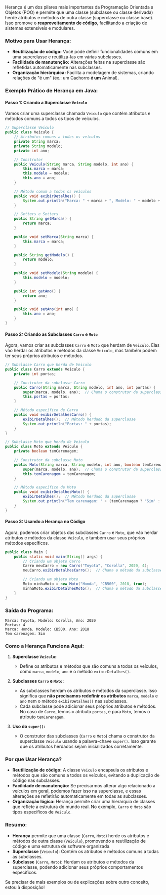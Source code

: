 Herança é um dos pilares mais importantes da Programação Orientada a Objetos (POO) e permite que uma classe (subclasse ou classe derivada) herde atributos e métodos de outra classe (superclasse ou classe base). Isso promove o **reaproveitamento de código**, facilitando a criação de sistemas extensíveis e modulares.

### **Motivo para Usar Herança:**
- **Reutilização de código:** Você pode definir funcionalidades comuns em uma superclasse e reutilizá-las em várias subclasses.
- **Facilidade de manutenção:** Alterações feitas na superclasse são refletidas automaticamente nas subclasses.
- **Organização hierárquica:** Facilita a modelagem de sistemas, criando relações de "é um" (ex.: um Cachorro **é um** Animal).

### **Exemplo Prático de Herança em Java:**

#### **Passo 1: Criando a Superclasse `Veiculo`**
Vamos criar uma superclasse chamada `Veiculo` que contém atributos e métodos comuns a todos os tipos de veículos.

```java
// Superclasse Veiculo
public class Veiculo {
    // Atributos comuns a todos os veículos
    private String marca;
    private String modelo;
    private int ano;

    // Construtor
    public Veiculo(String marca, String modelo, int ano) {
        this.marca = marca;
        this.modelo = modelo;
        this.ano = ano;
    }

    // Método comum a todos os veículos
    public void exibirDetalhes() {
        System.out.println("Marca: " + marca + ", Modelo: " + modelo + ", Ano: " + ano);
    }

    // Getters e Setters
    public String getMarca() {
        return marca;
    }

    public void setMarca(String marca) {
        this.marca = marca;
    }

    public String getModelo() {
        return modelo;
    }

    public void setModelo(String modelo) {
        this.modelo = modelo;
    }

    public int getAno() {
        return ano;
    }

    public void setAno(int ano) {
        this.ano = ano;
    }
}
```

#### **Passo 2: Criando as Subclasses `Carro` e `Moto`**
Agora, vamos criar as subclasses `Carro` e `Moto` que herdam de `Veiculo`. Elas vão herdar os atributos e métodos da classe `Veiculo`, mas também podem ter seus próprios atributos e métodos.

```java
// Subclasse Carro que herda de Veiculo
public class Carro extends Veiculo {
    private int portas;

    // Construtor da subclasse Carro
    public Carro(String marca, String modelo, int ano, int portas) {
        super(marca, modelo, ano);  // Chama o construtor da superclasse Veiculo
        this.portas = portas;
    }

    // Método específico de Carro
    public void exibirDetalhesCarro() {
        exibirDetalhes();  // Método herdado da superclasse
        System.out.println("Portas: " + portas);
    }
}

// Subclasse Moto que herda de Veiculo
public class Moto extends Veiculo {
    private boolean temCarenagem;

    // Construtor da subclasse Moto
    public Moto(String marca, String modelo, int ano, boolean temCarenagem) {
        super(marca, modelo, ano);  // Chama o construtor da superclasse Veiculo
        this.temCarenagem = temCarenagem;
    }

    // Método específico de Moto
    public void exibirDetalhesMoto() {
        exibirDetalhes();  // Método herdado da superclasse
        System.out.println("Tem carenagem: " + (temCarenagem ? "Sim" : "Não"));
    }
}
```

#### **Passo 3: Usando a Herança no Código**
Agora, podemos criar objetos das subclasses `Carro` e `Moto`, que vão herdar atributos e métodos da classe `Veiculo`, e também usar seus próprios métodos específicos.

```java
public class Main {
    public static void main(String[] args) {
        // Criando um objeto Carro
        Carro meuCarro = new Carro("Toyota", "Corolla", 2020, 4);
        meuCarro.exibirDetalhesCarro();  // Chama o método da subclasse Carro

        // Criando um objeto Moto
        Moto minhaMoto = new Moto("Honda", "CB500", 2018, true);
        minhaMoto.exibirDetalhesMoto();  // Chama o método da subclasse Moto
    }
}
```

### **Saída do Programa:**
```
Marca: Toyota, Modelo: Corolla, Ano: 2020
Portas: 4
Marca: Honda, Modelo: CB500, Ano: 2018
Tem carenagem: Sim
```

### **Como a Herança Funciona Aqui:**
1. **Superclasse `Veiculo`:**
   - Define os atributos e métodos que são comuns a todos os veículos, como `marca`, `modelo`, `ano` e o método `exibirDetalhes()`.
   
2. **Subclasses `Carro` e `Moto`:**
   - As subclasses herdam os atributos e métodos da superclasse. Isso significa que **não precisamos redefinir os atributos** `marca`, `modelo` e `ano` nem o método `exibirDetalhes()` nas subclasses.
   - Cada subclasse pode adicionar seus próprios atributos e métodos. No caso de `Carro`, temos o atributo `portas`, e para `Moto`, temos o atributo `temCarenagem`.

3. **Uso do `super()`:**
   - O construtor das subclasses (`Carro` e `Moto`) chama o construtor da superclasse `Veiculo` usando a palavra-chave `super()`. Isso garante que os atributos herdados sejam inicializados corretamente.

### **Por que Usar Herança?**
- **Reutilização de código:** A classe `Veiculo` encapsula os atributos e métodos que são comuns a todos os veículos, evitando a duplicação de código nas subclasses.
- **Facilidade de manutenção:** Se precisarmos alterar algo relacionado a veículos em geral, podemos fazer isso na superclasse, e essas alterações se refletirão automaticamente em todas as subclasses.
- **Organização lógica:** Herança permite criar uma hierarquia de classes que reflete a estrutura do mundo real. No exemplo, `Carro` e `Moto` são tipos específicos de `Veiculo`.

### **Resumo:**
- **Herança** permite que uma classe (`Carro`, `Moto`) herde os atributos e métodos de outra classe (`Veiculo`), promovendo a reutilização de código e uma estrutura de software organizada.
- **Superclasse** (`Veiculo`): Contém os atributos e métodos comuns a todas as subclasses.
- **Subclasse** (`Carro`, `Moto`): Herdam os atributos e métodos da superclasse, podendo adicionar seus próprios comportamentos específicos.

Se precisar de mais exemplos ou de explicações sobre outro conceito, estou à disposição!